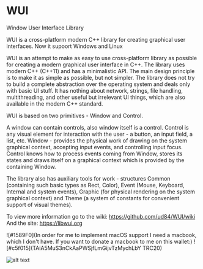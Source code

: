 # WUI
Window User Interface Library

WUI is a cross-platform modern C++ library for creating graphical user interfaces.
Now it supoort Windows and Linux

WUI is an attempt to make as easy to use cross-platform library as possible for creating a modern graphical user interface in C++. The library uses modern C++ (C++11) and has a minimalistic API. The main design principle is to make it as simple as possible, but not simpler. The library does not try to build a complete abstraction over the operating system and deals only with basic UI stuff. It has nothing about network, strings, file handling, multithreading, and other useful but irrelevant UI things, which are also available in the modern C++ standard.

WUI is based on two primitives - Window and Control.

A window can contain controls, also window itself is a control. Control is any visual element for interaction with the user - a button, an input field, a list, etc. Window - provides the physical work of drawing on the system graphical context, accepting input events, and controlling input focus. Control knows how to process events coming from Window, stores its states and draws itself on a graphical context which is provided by the containing Window.

The library also has auxiliary tools for work - structures Common (containing such basic types as Rect, Color), Event (Mouse, Keyboard, Internal and system events), Graphic (for physical rendering on the system graphical context) and Theme (a system of constants for convenient support of visual themes).

To view more information go to the wiki: https://github.com/ud84/WUI/wiki
And the site: https://libwui.org

 ![#1589F0](In order for me to implement macOS support I need a macbook, which I don't have.
 If you want to donate a macbook to me on this wallet:) ![#c5f015](TAiA5MuS3nCkAaPWSjfLmGijvTzMychLbY TRC20)

![alt text](https://libwui.org/scrscht/3.png)
